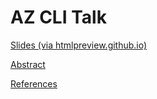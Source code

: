 # AZ CLI Talk

[Slides (via htmlpreview.github.io)](https://htmlpreview.github.io/?https%3A%2F%2Fraw.githubusercontent.com%2Fdave-007%2Fazure-cli-talk%2Fmaster%2F__slides.html%3Ftoken=AAB2ZFOBMSXVB2JNB724NA26VGCPE)

[Abstract](./___abstract.md)

[References](./references.md)
